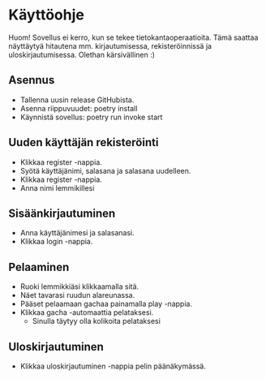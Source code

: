# Käyttöohje

Huom! Sovellus ei kerro, kun se tekee tietokantaoperaatioita. Tämä saattaa näyttäytyä hitautena mm. kirjautumisessa, rekisteröinnissä ja uloskirjautumisessa. Olethan kärsivällinen :) 

## Asennus
* Tallenna uusin release GitHubista.  
* Asenna riippuvuudet: poetry install  
* Käynnistä sovellus: poetry run invoke start

## Uuden käyttäjän rekisteröinti
* Klikkaa register -nappia.
* Syötä käyttäjänimi, salasana ja salasana uudelleen.
* Klikkaa register -nappia.
* Anna nimi lemmikillesi

## Sisäänkirjautuminen
* Anna käyttäjänimesi ja salasanasi.
* Klikkaa login -nappia.

## Pelaaminen
* Ruoki lemmikkiäsi klikkaamalla sitä.
* Näet tavarasi ruudun alareunassa.
* Pääset pelaamaan gachaa painamalla play -nappia.
* Klikkaa gacha -automaattia pelataksesi.
    * Sinulla täytyy olla kolikoita pelataksesi

## Uloskirjautuminen
* Klikkaa uloskirjautuminen -nappia pelin päänäkymässä.
